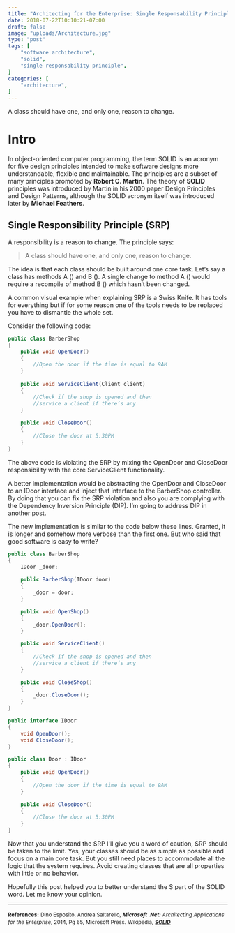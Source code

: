 ```yaml
---
title: "Architecting for the Enterprise: Single Responsability Principle"
date: 2018-07-22T10:10:21-07:00
draft: false
image: "uploads/Architecture.jpg"
type: "post"
tags: [
    "software architecture",
    "solid",
    "single responsability principle",
]
categories: [
    "architecture",
]
---
```

A class should have one, and only one, reason to change.
<!--more-->
# Intro

In object-oriented computer programming, the term SOLID is an acronym for five design principles intended to make software designs more understandable, flexible and maintainable. The principles are a subset of many principles promoted by **Robert C. Martin**. The theory of **SOLID** principles was introduced by Martin in his 2000 paper Design Principles and Design Patterns, although the SOLID acronym itself was introduced later by **Michael Feathers**.
## Single Responsibility Principle (SRP)

A responsibility is a reason to change. The principle says:

> A class should have one, and only one, reason to change.

The idea is that each class should be built around one core task. Let’s say a class has methods A () and B (). A single change to method A () would require a recompile of method B () which hasn’t been changed. 

A common visual example when explaining SRP is a Swiss Knife. It has tools for everything but if for some reason one of the tools needs to be replaced you have to dismantle the whole set.

Consider the following code:

~~~csharp
public class BarberShop
{
    public void OpenDoor()
    {
        //Open the door if the time is equal to 9AM
    }
 
    public void ServiceClient(Client client)
    {
        //Check if the shop is opened and then
        //service a client if there’s any
    }
 
    public void CloseDoor()
    {
        //Close the door at 5:30PM
    }
}
~~~

The above code is violating the SRP by mixing the OpenDoor and CloseDoor responsibility with the core ServiceClient functionality.

A better implementation would be abstracting the OpenDoor and CloseDoor to an IDoor interface and inject that interface to the BarberShop controller. By doing that you can fix the SRP violation and also you are complying with the Dependency Inversion Principle (DIP). I’m going to address DIP in another post.

The new implementation is similar to the code below these lines. Granted, it is longer and somehow more verbose than the first one. But who said that good software is easy to write?

~~~csharp
public class BarberShop
{
    IDoor _door;

    public BarberShop(IDoor door)
    {
        _door = door;
    }

    public void OpenShop()
    {
        _door.OpenDoor();
    }

    public void ServiceClient()
    {
        //Check if the shop is opened and then
        //service a client if there’s any
    }

    public void CloseShop()
    {
        _door.CloseDoor();
    }
}

public interface IDoor
{
    void OpenDoor();
    void CloseDoor();
}

public class Door : IDoor
{
    public void OpenDoor()
    {
        //Open the door if the time is equal to 9AM
    }

    public void CloseDoor()
    {
        //Close the door at 5:30PM
    }
}
~~~

Now that you understand the SRP I'll give you a word of caution, SRP should be taken to the limit. Yes, your classes should be as simple as possible and focus on a main core task. But you still need places to accommodate all the logic that the system requires. Avoid creating classes that are all properties with little or no behavior.

Hopefully this post helped you to better understand the S part of the SOLID word. Let me know your opinion.

***

<span style="font-size: 12px; line-height: normal;">**References:**</span>
<span style="font-size: 12px; line-height: normal;">Dino Esposito, Andrea Saltarello, **_Microsoft .Net:_** _Architecting Applications for the Enterprise_, 2014, Pg 65, Microsoft Press.</span>
<span style="font-size: 12px; line-height: normal;">Wikipedia, <a href="https://en.wikipedia.org/wiki/SOLID">**_SOLID_**</a></span>

